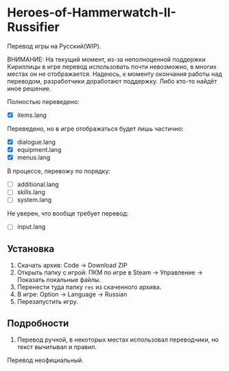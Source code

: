 # Heroes-of-Hammerwatch-II-Russifier
Перевод игры на Русский(WIP).

ВНИМАНИЕ: На текущий момент, из-за неполноценной поддержки Кириллицы в игре перевод использовать почти невозможно, в многих местах он не отображается.
Надеюсь, к моменту окончания работы над переводом, разработчики доработают поддержку.
Либо кто-то найдёт иное решение.

Полностью переведено:
- [X] items.lang

Переведено, но в игре отображаться будет лишь частично:
- [X] dialogue.lang
- [X] equipment.lang
- [X] menus.lang

В процессе, перевожу по порядку:
- [ ] additional.lang
- [ ] skills.lang
- [ ] system.lang

Не уверен, что вообще требует перевод:
- [ ] input.lang

## Установка
1. Скачать архив: Code → Download ZIP
2. Открыть папку с игрой: ПКМ по игре в Steam → Управление → Показать локальные файлы.
3. Перенести туда папку `res` из скаченного архива.
4. В игре: Option → Language → Russian
5. Перезапустить игру.

## Подробности
1. Перевод ручной, в некоторых местах использовал переводчики, но текст вычитывал и правил.

Перевод неофициальный.
